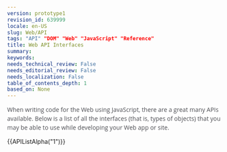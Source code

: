 ```yaml
---
version: prototype1
revision_id: 639999
locale: en-US
slug: Web/API
tags: "API" "DOM" "Web" "JavaScript" "Reference"
title: Web API Interfaces
summary: 
keywords: 
needs_technical_review: False
needs_editorial_review: False
needs_localization: False
table_of_contents_depth: 1
based_on: None
---
```

<p><span style="color: rgb(77, 78, 83); font-family: 'Open Sans', sans-serif; font-size: 14px; font-style: normal; font-variant: normal; font-weight: normal; letter-spacing: normal; line-height: 21px; orphans: auto; text-align: start; text-indent: 0px; text-transform: none; white-space: normal; widows: auto; word-spacing: 0px; -webkit-text-stroke-width: 0px; background-color: rgb(255, 255, 255); display: inline !important; float: none;">When writing code for the Web using JavaScript, there are a great many APIs available. Below is a list of all the interfaces (that is, types of objects) that you may be able to use while developing your Web app or site.</span></p>
<div>
 {{APIListAlpha("1")}}</div>

